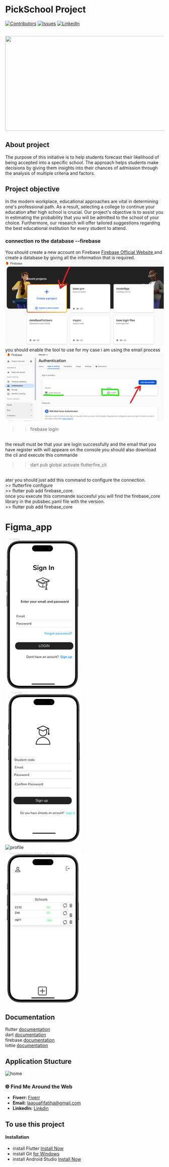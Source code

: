 <a name="readme-top"></a>
<br>
# PickSchool Project 
[![Contributors][contributors-shield]][contributors-url]
[![Issues][issues-shield]][issues-url]
[![LinkedIn][linkedin-shield]][linkedin-url] 

<br>
<img src="https://media.istockphoto.com/id/1372327639/vector/business-decision-making-career-path-work-direction-or-choose-the-right-way-to-success.jpg?s=612x612&w=0&k=20&c=1PfTTOp6MT3AAo3GxPM95jykFghCzOYs_zywH_GwiE0=" width="1000" height="300">


<br>

 ## About project


The purpose of this initiative is to help students forecast their likelihood of being accepted into a specific school. The approach helps students make decisions by giving them insights into their chances of admission through the analysis of multiple criteria and factors. 

## Project objective
In the modern workplace, educational approaches are vital in determining one's professional path. As a result, selecting a college to continue your education after high school is crucial. Our project's objective is to assist you in estimating the probability that you will be admitted to the school of your choice. Furthermore, our research will offer tailored suggestions regarding the best educational institution for every student to attend.
### connection ro the database --firebase 
You should create a new account on Firebase <a href="https://firebase.google.com/"> Firebase Official Website  </a>and create a database by giving all the information that is required.
<img src="assets/image/db1.png" alt="firebase">
you should enable the tool to use for my case i am using the email process
<img src="image/db2.png" alt="pic"> <br>
>> firebase login <br>
<br>
the result must be that your are login successfully and the email that you have register with will appeare on the console
you should also download the cli  and execute this commande  <br>

>> dart pub global activate flutterfire_cli
 <br> 
ater you should just add this command to configure the connection. <br>
>> flutterfire configure 
<br>
>> flutter pub add firebase_core.
<br>
once you execute this commande  succesful you will find the  firebase_core library in the pubsbec.yaml file with the version.
<br>
>>  flutter pub add firebase_core

#  Figma_app
<img src="image\login_page.png" title="login page"> <br>
<img src="image/sign_in .png" title="sign_in"> <br>
 <img src="image/profile.png" title="profile" height="485"> <br>
 <img src="image/home.png" title="home" height="485"> <br>



## Documentation 
flutter <a href="https://docs.flutter.dev/"> documentation </a> <br>
dart <a href="https://dart.dev/guides"> documentation </a> <br>
firebase <a href="https://docs.flutter.dev/data-and-backend/firebase"> documentation </a> <br>
lottie <a href="https://pub.dev/packages/lottie"> documentation </a> <br>


## Application Stucture 
 <img src="image/useCase.png" title="home" height="485"> <br>
 



### 🌐 Find Me Around the Web 
- **Fiverr:** <a href="https://fr.fiverr.com/fatiha_laa?up_rollout=true"> Fiverr</a>
- **Email:** <a href="laaouafifatiha@gmail.com"> laaouafifatiha@gmail.com </a>
- **LinkedIn:** <a href="https://www.linkedin.com/in/fatiha-laaouafi-4227252ba/"> Linkdin </a>

## To use this project 

#### Installation
- install Flutter <a href = "https://docs.flutter.dev/get-started/install"> Install Now</a>
- install Git  <a href = "https://gitforwindows.org/">  for Windows </a>
- install Android Studio <a href = "https://developer.android.com/studio/install#windows"> Install Now</a>




<!-- MARKDOWN LINKS & IMAGES -->

[linkedin-shield]: https://img.shields.io/badge/-LinkedIn-black.svg?style=for-the-badge&logo=linkedin&colorB=555
[linkedin-url]:https://www.linkedin.com/in/fatiha-laaouafi-4227252ba/
[issues-url]: https://github.com/fatiha-laaouafi/PATFT/issues
[issues-shield]: https://img.shields.io/github/issues/othneildrew/Best-README-Template.svg?style=for-the-badge

[contributors-shield]: https://img.shields.io/github/contributors/othneildrew/Best-README-Template.svg?style=for-the-badge
[contributors-url]: https://github.com/fatiha-laaouafi/PATFT/graphs/contributors

